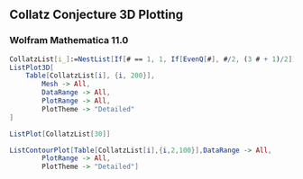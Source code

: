 
## Collatz Conjecture 3D Plotting

### Wolfram Mathematica 11.0
```Mathematica
CollatzList[i_]:=NestList[If[# == 1, 1, If[EvenQ[#], #/2, (3 # + 1)/2]] &, i, 100] (*This is a list for plotting.*)
ListPlot3D[
    Table[CollatzList[i], {i, 200}],
        Mesh -> All,
        DataRange -> All,
        PlotRange -> All,
        PlotTheme -> "Detailed"
]

ListPlot[CollatzList[30]]

ListContourPlot[Table[CollatzList[i],{i,2,100}],DataRange -> All,
        PlotRange -> All,
        PlotTheme -> "Detailed"]
 ```
